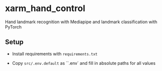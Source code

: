 # xarm_hand_control

Hand landmark recognition with Mediapipe and landmark classification with PyTorch

## Setup

- Install requirements with `requirements.txt`

- Copy  `src/.env.default` as ``.env` and fill in absolute paths for all values
